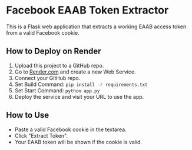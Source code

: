 # Facebook EAAB Token Extractor

This is a Flask web application that extracts a working EAAB access token from a valid Facebook cookie.

## How to Deploy on Render

1. Upload this project to a GitHub repo.
2. Go to [Render.com](https://render.com) and create a new Web Service.
3. Connect your GitHub repo.
4. Set Build Command: `pip install -r requirements.txt`
5. Set Start Command: `python app.py`
6. Deploy the service and visit your URL to use the app.

## How to Use

- Paste a valid Facebook cookie in the textarea.
- Click "Extract Token".
- Your EAAB token will be shown if the cookie is valid.
